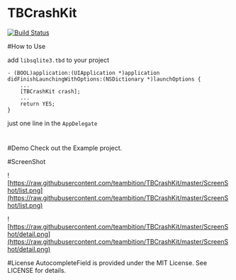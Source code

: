 # TBCrashKit

[![Build Status](https://travis-ci.org/teambition/TBCrashKit.svg)](https://travis-ci.org/teambition/TBCrashKit)

#How to Use

add `libsqlite3.tbd` to your project
```
- (BOOL)application:(UIApplication *)application didFinishLaunchingWithOptions:(NSDictionary *)launchOptions {
    ...
    [TBCrashKit crash];
    ...
    return YES;
}

```

just one line in the `AppDelegate`

#

#Demo
Check out the Example project.

#ScreenShot

![https://raw.githubusercontent.com/teambition/TBCrashKit/master/ScreenShot/list.png](https://raw.githubusercontent.com/teambition/TBCrashKit/master/ScreenShot/list.png)

![https://raw.githubusercontent.com/teambition/TBCrashKit/master/ScreenShot/detail.png](https://raw.githubusercontent.com/teambition/TBCrashKit/master/ScreenShot/detail.png)


#License
AutocompleteField is provided under the MIT License. See LICENSE for details.
